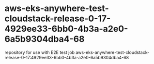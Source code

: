 # aws-eks-anywhere-test-cloudstack-release-0-17-4929ee33-6bb0-4b3a-a2e0-6a5b9304dba4-68
repository for use with E2E test job aws-eks-anywhere-test-cloudstack-release-0-17:4929ee33-6bb0-4b3a-a2e0-6a5b9304dba4-68
